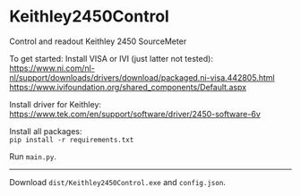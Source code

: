 # Keithley2450Control
 Control and readout Keithley 2450 SourceMeter

To get started:
Install VISA or IVI (just latter not tested):
https://www.ni.com/nl-nl/support/downloads/drivers/download/packaged.ni-visa.442805.html<br>
https://www.ivifoundation.org/shared_components/Default.aspx

Install driver for Keithley: <br>
https://www.tek.com/en/support/software/driver/2450-software-6v <br>


Install all packages: <br>
``pip install -r requirements.txt``

Run `main.py`.

-----

Download `dist/Keithley2450Control.exe` and `config.json`.